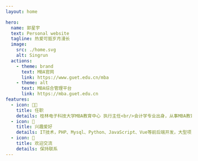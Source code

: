 ```yaml
---
layout: home

hero:
  name: 郭星宇
  text: Personal website
  tagline: 热爱可抵岁月漫长
  image:
    src: ./home.svg
    alt: Singrun
  actions:
    - theme: brand
      text: MBA官网
      link: https://www.guet.edu.cn/mba
    - theme: alt
      text: MBA综合管理平台
      link: https://mba.guet.edu.cn
features:
  - icon: 🧑‍💼
    title: 任职
    details: 桂林电子科技大学MBA教育中心 执行主任<br/>会计学专业出身，从事MBA教育工作的程序员
  - icon: 🧩
    title: 兴趣爱好
    details: IT技术，PHP、Mysql、Python、JavaScript、Vue等前后端开发，大型项目设计开发，Linux服务器运维，全栈工程师。
  - icon: 🤝
    title: 欢迎交流
    details: 保持联系
---
```

<script setup>

</script>
<date></date>

<style>
  :root {
  --vp-home-hero-name-color: transparent;
   --vp-home-hero-name-background: -webkit-linear-gradient(120deg, #bd34fe, #41d1ff);
}
</style>



